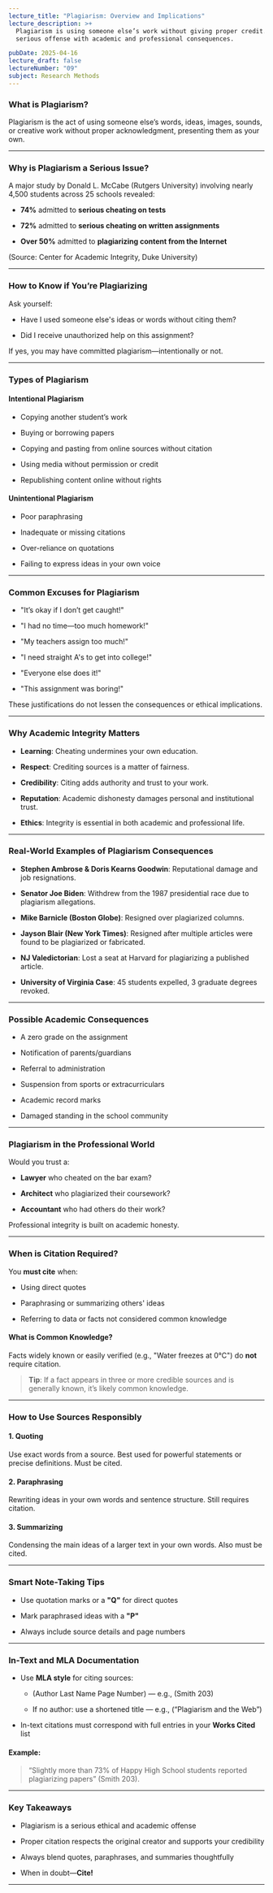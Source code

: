 ```yaml
---
lecture_title: "Plagiarism: Overview and Implications"
lecture_description: >+
  Plagiarism is using someone else’s work without giving proper credit. It’s a
  serious offense with academic and professional consequences.

pubDate: 2025-04-16
lecture_draft: false
lectureNumber: "09"
subject: Research Methods
---
```

### **What is Plagiarism?**

Plagiarism is the act of using someone else’s words, ideas, images, sounds, or creative work without proper acknowledgment, presenting them as your own.

* * *

### **Why is Plagiarism a Serious Issue?**

A major study by Donald L. McCabe (Rutgers University) involving nearly 4,500 students across 25 schools revealed:

*   **74%** admitted to **serious cheating on tests**
    
*   **72%** admitted to **serious cheating on written assignments**
    
*   **Over 50%** admitted to **plagiarizing content from the Internet**
    

(Source: Center for Academic Integrity, Duke University)

* * *

### **How to Know if You’re Plagiarizing**

Ask yourself:

*   Have I used someone else's ideas or words without citing them?
    
*   Did I receive unauthorized help on this assignment?
    

If yes, you may have committed plagiarism—intentionally or not.

* * *

### **Types of Plagiarism**

#### **Intentional Plagiarism**

*   Copying another student’s work
    
*   Buying or borrowing papers
    
*   Copying and pasting from online sources without citation
    
*   Using media without permission or credit
    
*   Republishing content online without rights
    

#### **Unintentional Plagiarism**

*   Poor paraphrasing
    
*   Inadequate or missing citations
    
*   Over-reliance on quotations
    
*   Failing to express ideas in your own voice
    

* * *

### **Common Excuses for Plagiarism**

*   "It’s okay if I don’t get caught!"
    
*   "I had no time—too much homework!"
    
*   "My teachers assign too much!"
    
*   "I need straight A's to get into college!"
    
*   "Everyone else does it!"
    
*   "This assignment was boring!"
    

These justifications do not lessen the consequences or ethical implications.

* * *

### **Why Academic Integrity Matters**

*   **Learning**: Cheating undermines your own education.
    
*   **Respect**: Crediting sources is a matter of fairness.
    
*   **Credibility**: Citing adds authority and trust to your work.
    
*   **Reputation**: Academic dishonesty damages personal and institutional trust.
    
*   **Ethics**: Integrity is essential in both academic and professional life.
    

* * *

### **Real-World Examples of Plagiarism Consequences**

*   **Stephen Ambrose & Doris Kearns Goodwin**: Reputational damage and job resignations.
    
*   **Senator Joe Biden**: Withdrew from the 1987 presidential race due to plagiarism allegations.
    
*   **Mike Barnicle (Boston Globe)**: Resigned over plagiarized columns.
    
*   **Jayson Blair (New York Times)**: Resigned after multiple articles were found to be plagiarized or fabricated.
    
*   **NJ Valedictorian**: Lost a seat at Harvard for plagiarizing a published article.
    
*   **University of Virginia Case**: 45 students expelled, 3 graduate degrees revoked.
    

* * *

### **Possible Academic Consequences**

*   A zero grade on the assignment
    
*   Notification of parents/guardians
    
*   Referral to administration
    
*   Suspension from sports or extracurriculars
    
*   Academic record marks
    
*   Damaged standing in the school community
    

* * *

### **Plagiarism in the Professional World**

Would you trust a:

*   **Lawyer** who cheated on the bar exam?
    
*   **Architect** who plagiarized their coursework?
    
*   **Accountant** who had others do their work?
    

Professional integrity is built on academic honesty.

* * *

### **When is Citation Required?**

You **must cite** when:

*   Using direct quotes
    
*   Paraphrasing or summarizing others' ideas
    
*   Referring to data or facts not considered common knowledge
    

#### **What is Common Knowledge?**

Facts widely known or easily verified (e.g., "Water freezes at 0°C") do **not** require citation.

> **Tip**: If a fact appears in three or more credible sources and is generally known, it’s likely common knowledge.

* * *

### **How to Use Sources Responsibly**

#### **1\. Quoting**

Use exact words from a source. Best used for powerful statements or precise definitions. Must be cited.

#### **2\. Paraphrasing**

Rewriting ideas in your own words and sentence structure. Still requires citation.

#### **3\. Summarizing**

Condensing the main ideas of a larger text in your own words. Also must be cited.

* * *

### **Smart Note-Taking Tips**

*   Use quotation marks or a **"Q"** for direct quotes
    
*   Mark paraphrased ideas with a **"P"**
    
*   Always include source details and page numbers
    

* * *

### **In-Text and MLA Documentation**

*   Use **MLA style** for citing sources:
    
    *   (Author Last Name Page Number) — e.g., (Smith 203)
        
    *   If no author: use a shortened title — e.g., (“Plagiarism and the Web”)
        
*   In-text citations must correspond with full entries in your **Works Cited** list
    

#### **Example**:

> “Slightly more than 73% of Happy High School students reported plagiarizing papers” (Smith 203).

* * *

### **Key Takeaways**

*   Plagiarism is a serious ethical and academic offense
    
*   Proper citation respects the original creator and supports your credibility
    
*   Always blend quotes, paraphrases, and summaries thoughtfully
    
*   When in doubt—**Cite!**
    

* * *